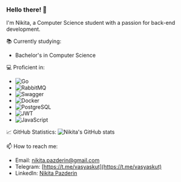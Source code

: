 ### Hello there! 👋

I'm Nikita, a Computer Science student with a passion for back-end development.

📚 Currently studying:
- Bachelor's in Computer Science

💻 Proficient in:
- ![Go](https://img.shields.io/badge/Go-00ADD8?style=for-the-badge&logo=go&logoColor=white)
- ![RabbitMQ](https://img.shields.io/badge/RabbitMQ-FF6600?style=for-the-badge&logo=rabbitmq&logoColor=white)
- ![Swagger](https://img.shields.io/badge/Swagger-85EA2D?style=for-the-badge&logo=swagger&logoColor=black)
- ![Docker](https://img.shields.io/badge/Docker-2496ED?style=for-the-badge&logo=docker&logoColor=white)
- ![PostgreSQL](https://img.shields.io/badge/PostgreSQL-4169E1?style=for-the-badge&logo=postgresql&logoColor=white)
- ![JWT](https://img.shields.io/badge/JWT-000000?style=for-the-badge&logo=jsonwebtokens&logoColor=white)
- ![JavaScript](https://img.shields.io/badge/JavaScript-F7DF1E?style=for-the-badge&logo=javascript&logoColor=black)

📈 GitHub Statistics:
![Nikita's GitHub stats](https://github-readme-stats.vercel.app/api?username=YOUR_USERNAME_HERE&show_icons=true&theme=radical)

📫 How to reach me:
- Email: [nikita.pazderin@gmail.com](mailto:nikita.pazderin@gmail.com)
- Telegram: [https://t.me/vasyaskut](https://t.me/vasyaskut)
- LinkedIn: [Nikita Pazderin](https://www.linkedin.com/in/%D0%BD%D0%B8%D0%BA%D0%B8%D1%82%D0%B0-%D0%BF%D0%B0%D0%B7%D0%B4%D0%B5%D1%80%D0%B8%D0%BD-b016a926b)



<!--
**Nikita-bot/Nikita-bot** is a ✨ _special_ ✨ repository because its `README.md` (this file) appears on your GitHub profile.

Here are some ideas to get you started:

- 🔭 I’m currently working on ...
- 🌱 I’m currently learning ...
- 👯 I’m looking to collaborate on ...
- 🤔 I’m looking for help with ...
- 💬 Ask me about ...
- 📫 How to reach me: ...
- 😄 Pronouns: ...
- ⚡ Fun fact: ...
-->
